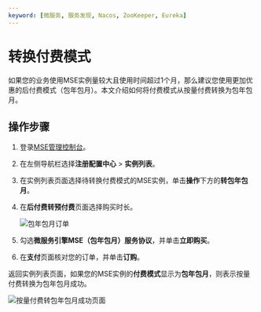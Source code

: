 ```yaml
---
keyword: [微服务, 服务发现, Nacos, ZooKeeper, Eureka]
---
```


# 转换付费模式

如果您的业务使用MSE实例量较大且使用时间超过1个月，那么建议您使用更加优惠的后付费模式（包年包月）。本文介绍如何将付费模式从按量付费转换为包年包月。

## 操作步骤

1.  登录[MSE管理控制台](https://mse.console.aliyun.com)。

2.  在左侧导航栏选择**注册配置中心** \> **实例列表**。

3.  在实例列表页面选择待转换付费模式的MSE实例，单击**操作**下方的**转包年包月**。

4.  在**后付费转预付费**页面选择购买时长。

    ![包年包月订单](https://static-aliyun-doc.oss-cn-hangzhou.aliyuncs.com/assets/img/zh-CN/4428673061/p75262.png)

5.  勾选**微服务引擎MSE（包年包月）服务协议**，并单击**立即购买**。

6.  在**支付**页面核对您的订单，并单击**订购**。


返回实例列表页面，如果您的MSE实例的**付费模式**显示为**包年包月**，则表示按量付费转换为包年包月成功。

![按量付费转包年包月成功页面](https://static-aliyun-doc.oss-cn-hangzhou.aliyuncs.com/assets/img/zh-CN/1019409951/p75266.png)

